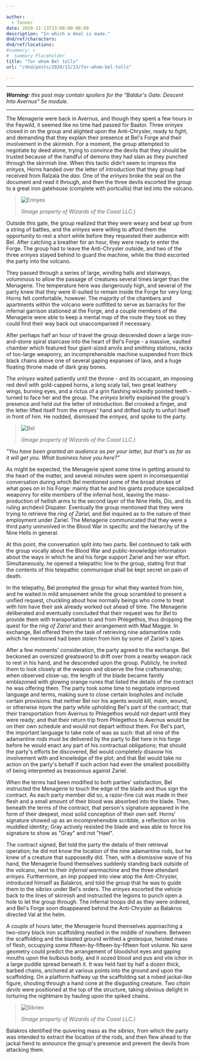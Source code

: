 ```yaml
---

author:
  - Tanner
date: 2020-11-13T23:00:00-08:00
description: "In which a deal is made."
dnd/ref/characters:
dnd/ref/locations:
#summary: >
#  Summary Placeholder
title: "for whom Bel tolls"
url: "/dnd/posts/2020/11/13/for-whom-bel-tolls"

---
```


---

_**Warning:** this post may contain spoilers for the "Baldur's Gate: Descent Into Avernus" 5e module._

---

The Menagerie were back in Avernus, and though they spent a few hours in the Feywild, it seemed like no time had passed for Baator. Three _erinyes_ closed in on the group and alighted upon the Anti-Chrysler, ready to fight, and demanding that they explain their presence at Bel's Forge and their involvement in the skirmish. For a moment, the group attempted to negotiate by deed alone, trying to convince the devils that they should be trusted because of the handful of demons they had slain as they punched through the skirmish line. When this tactic didn't seem to impress the _erinyes,_ Horns handed over the letter of introduction that they group had received from Ralzala the _dao._ One of the _erinyes_ broke the seal on the document and read it through, and then the three devils escorted the group to a great iron gatehouse (complete with portcullis) that led into the volcano.

> ![Erinyes](/images/dnd/monster-erinyes.png)
>
> _(Image property of Wizards of the Coast LLC.)_

Outside this gate, the group realized that they were weary and beat up from a string of battles, and the _erinyes_ were willing to afford them the opportunity to rest a short while before they requested their audience with Bel. After catching a breather for an hour, they were ready to enter the Forge. The group had to leave the Anti-Chrysler outside, and two of the three _erinyes_ stayed behind to guard the machine, while the third escorted the party into the volcano.

They passed through a series of large, winding halls and stairways, voluminous to allow the passage of creatures several times larger than the Menagerie. The temperature here was dangerously high, and several of the party knew that they were ill-suited to remain inside the Forge for very long; Horns felt comfortable, however. The majority of the chambers and apartments within the volcano were outfitted to serve as barracks for the infernal garrison stationed at the Forge, and a couple members of the Menagerie were able to keep a mental map of the route they took so they could find their way back out unaccompanied if necessary.

After perhaps half an hour of travel the group descended down a large iron-and-stone spiral staircase into the heart of Bel's Forge - a massive, vaulted chamber which featured four giant-sized anvils and smithing stations, racks of too-large weaponry, an incomprehensible machine suspended from thick black chains above one of several gaping expanses of lava, and a huge floating throne made of dark gray bones.

The _erinyes_ waited patiently until the throne - and its occupant, an imposing red devil with gold-capped horns, a long scaly tail, two great leathery wings, burning eyes, and a rictus of a grin flashing wickedly pointed teeth - turned to face her and the group. The _erinyes_ briefly explained the group's presence and held out the letter of introduction. Bel crooked a finger, and the letter lifted itself from the _erinyes'_ hand and drifted lazily to unfurl itself in front of him. He nodded, dismissed the _erinyes,_ and spoke to the party.

> ![Bel](/images/dnd/monster-bel.png)
>
> _(Image property of Wizards of the Coast LLC.)_

_"You have been granted an audience as per your letter, but that's as far as it will get you. What business have you here?"_

As might be expected, the Menagerie spent some time in getting around to the heart of the matter, and several minutes were spent in inconsequential conversation during which Bel mentioned some of the broad strokes of what goes on in his Forge: mainly that he and his giants produce specialized weaponry for elite members of the infernal host, leaving the mass-production of hellish arms to the second layer of the Nine Hells, Dis, and its ruling archdevil Dispater. Eventually the group mentioned that they were trying to retrieve the _ring of Zariel,_ and Bel inquired as to the nature of their employment under Zariel. The Menagerie communicated that they were a third party uninvolved in the Blood War in specific and the hierarchy of the Nine Hells in general.

At this point, the conversation split into two parts. Bel continued to talk with the group vocally about the Blood War and public-knowledge information about the ways in which he and his forge support Zariel and her war effort. Simultaneously, he opened a telepathic line to the group, stating first that the contents of this telepathic communique shall be kept secret on pain of death.

In the telepathy, Bel prompted the group for what they wanted from him, and he waited in mild amusement while the group scrambled to present a unified request, chuckling about how normally beings who come to treat with him have their ask already worked out ahead of time. The Menagerie deliberated and eventually concluded that their request was for _Bel_ to provide them with transportation to and from Phlegethos, thus dropping the quest for the _ring of Zariel_ and their arrangement with Mad Maggie. In exchange, Bel offered them the task of retrieving nine adamantine rods which he mentioned had been stolen from him by some of Zariel's spies.

After a few moments' consideration, the party agreed to the exchange. Bel beckoned an oversized greatsword to drift over from a nearby weapon rack to rest in his hand, and he descended upon the group. Publicly, he invited them to look closely at the weapon and observe the fine craftsmanship; when observed close-up, the length of the blade became faintly emblazoned with glowing orange runes that listed the details of the contract he was offering them. The party took some time to negotiate improved language and terms, making sure to close certain loopholes and include certain provisions: that neither Bel nor his agents would kill, maim, wound, or otherwise injure the party while upholding Bel's part of the contract; that their transportation from Avernus to Phlegethos would not depart until they were ready; and that their return trip from Phlegethos to Avernus would be on their own schedule and would not depart without them. For Bel's part, the important language to take note of was as such: that all nine of the adamantine rods must be delivered by the party to Bel here in his forge before he would enact any part of his contractual obligations; that should the party's efforts be discovered, Bel would completely disavow his involvement with and knowledge of the plot; and that Bel would take no action on the party's behalf if such action had even the smallest possibility of being interpreted as treasonous against Zariel.

When the terms had been modified to both parties' satisfaction, Bel instructed the Menagerie to touch the edge of the blade and thus sign the contract. As each party member did so, a razor-fine cut was made in their flesh and a small amount of their blood was absorbed into the blade. Then, beneath the terms of the contract, that person's signature appeared in the form of their deepest, most solid conception of their own self. Horns' signature showed up as an incomprehensible scribble, a reflection on his muddled identity; Gray actively resisted the blade and was able to force his signature to show as "Gray" and not "Hael".

The contract signed, Bel told the party the details of their retrieval operation; he did not know the location of the nine adamantine rods, but he knew of a creature that supposedly did. Then, with a dismissive wave of his hand, the Menagerie found themselves suddenly standing back outside of the volcano, next to their _infernal warmachine_ and the three attendant _erinyes._ Furthermore, an _imp_ popped into view atop the Anti-Chrysler, introduced himself as Balakros, and told the group that he was to guide them to the _sibriex_ under Bel's orders. The _erinyes_ escorted the vehicle back to the lines of skirmish and instructed the legions to punch open a hole to let the group through. The infernal troops did as they were ordered, and Bel's Forge soon disappeared behind the Anti-Chrysler as Balakros directed Val at the helm.

A couple of hours later, the Menagerie found themselves approaching a two-story black iron scaffolding nestled in the middle of nowhere. Between the scaffolding and the blasted ground writhed a grotesque, twisted mass of flesh, occupying some fifteen-by-fifteen-by-fifteen foot volume. No sane geometry could predict the arrangement of bloodshot eyes and gaping mouths upon the bulbous body, and it oozed blood and pus and vile ichor in a large puddle spread beneath it. It was held fast by half a dozen thick, barbed chains, anchored at various points into the ground and upon the scaffolding. On a platform halfway up the scaffolding sat a robed jackal-like figure, shouting through a hand cone at the disgusting creature. Two _chain devils_ were positioned at the top of the structure, taking obvious delight in torturing the nightmare by hauling upon the spiked chains.

> ![Sibriex](/images/dnd/monster-sibriex.png)
>
> _(Image property of Wizards of the Coast LLC.)_

Balakros identified the quivering mass as the _sibriex,_ from which the party was intended to extract the location of the rods, and then flew ahead to the jackal fiend to announce the group's presence and prevent the devils from attacking them.

